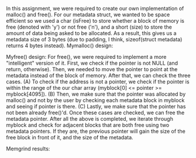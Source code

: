 In this assignment, we were required to create our own implementation of malloc() and free(). For our metadata struct, we wanted to be space efficient so we used a char (isFree) to store whether a block of memory is free (denoted with 'y') or not free ('n'), and a short (size) to store the amount of data being asked to be allocated. As a result, this gives us a metadata size of 3 bytes (due to padding, I think, sizeof(struct metadata) returns 4 bytes instead).
Mymalloc() design:

Myfree() design:
	For free(), we were required to implement a more "intelligent" version of it. First, we check if the pointer is not NULL (and return, otherwise). Then, we needed to move the pointer to point at the metadata instead of the block of memory. After that, we can check the three cases. (A) To check if the address is not a pointer, we check if the pointer is within the range of the our char array (myblock[0] <= pointer >= myblock[4095]). (B) Then, we make sure that the pointer was allocated by malloc() and not by the user by checking each metadata block in myblock and seeing if pointer is there. (C) Lastly, we make sure that the pointer has not been already free()'d. Once these cases are checked, we can free the metadata pointer.
	After all the above is completed, we iterate through myblock and check for adjacent blocks that are both free using two metadata pointers. If they are, the previous pointer will gain the size of the free block in front of it, and the size of the metadata.
	
Memgrind results:
